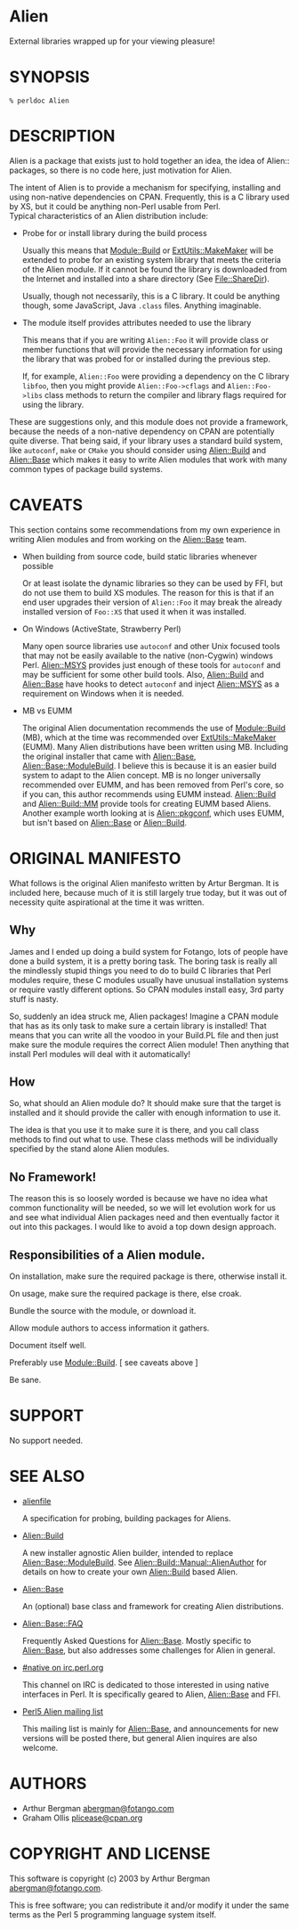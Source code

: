# Alien

External libraries wrapped up for your viewing pleasure!

# SYNOPSIS

    % perldoc Alien

# DESCRIPTION

Alien is a package that exists just to hold together an idea, the idea
of Alien:: packages, so there is no code here, just motivation for Alien.

The intent of Alien is to provide a mechanism for specifying, installing 
and using non-native dependencies on CPAN.  Frequently, this is a C 
library used by XS, but it could be anything non-Perl usable from Perl.  
Typical characteristics of an Alien distribution include:

- Probe for or install library during the build process

    Usually this means that [Module::Build](https://metacpan.org/pod/Module::Build) or [ExtUtils::MakeMaker](https://metacpan.org/pod/ExtUtils::MakeMaker) will 
    be extended to probe for an existing system library that meets the 
    criteria of the Alien module.  If it cannot be found the library is 
    downloaded from the Internet and installed into a share directory (See 
    [File::ShareDir](https://metacpan.org/pod/File::ShareDir)).

    Usually, though not necessarily, this is a C library.  It could be
    anything though, some JavaScript, Java `.class` files.  Anything imaginable.

- The module itself provides attributes needed to use the library

    This means that if you are writing `Alien::Foo` it will provide class
    or member functions that will provide the necessary information for using
    the library that was probed for or installed during the previous step.

    If, for example, `Alien::Foo` were providing a dependency on the C
    library `libfoo`, then you might provide `Alien::Foo->cflags`
    and `Alien::Foo->libs` class methods to return the compiler and
    library flags required for using the library.

These are suggestions only, and this module does not provide a 
framework, because the needs of a non-native dependency on CPAN are 
potentially quite diverse.  That being said, if your library uses a 
standard build system, like `autoconf`, `make` or `CMake` you should 
consider using [Alien::Build](https://metacpan.org/pod/Alien::Build) and [Alien::Base](https://metacpan.org/pod/Alien::Base) which makes it easy to 
write Alien modules that work with many common types of package build 
systems.

# CAVEATS

This section contains some recommendations from my own experience in
writing Alien modules and from working on the [Alien::Base](https://metacpan.org/pod/Alien::Base) team.

- When building from source code, build static libraries whenever possible

    Or at least isolate the dynamic libraries so they can be used by FFI, 
    but do not use them to build XS modules.  The reason for this is that if 
    an end user upgrades their version of `Alien::Foo` it may break the 
    already installed version of `Foo::XS` that used it when it was 
    installed.

- On Windows (ActiveState, Strawberry Perl)

    Many open source libraries use `autoconf` and other Unix focused tools 
    that may not be easily available to the native (non-Cygwin) windows 
    Perl. [Alien::MSYS](https://metacpan.org/pod/Alien::MSYS) provides just enough of these tools for `autoconf` 
    and may be sufficient for some other build tools.  Also, [Alien::Build](https://metacpan.org/pod/Alien::Build) 
    and [Alien::Base](https://metacpan.org/pod/Alien::Base) have hooks to detect `autoconf` and inject 
    [Alien::MSYS](https://metacpan.org/pod/Alien::MSYS) as a requirement on Windows when it is needed.

- MB vs EUMM

    The original Alien documentation recommends the use of [Module::Build](https://metacpan.org/pod/Module::Build) 
    (MB), which at the time was recommended over [ExtUtils::MakeMaker](https://metacpan.org/pod/ExtUtils::MakeMaker) 
    (EUMM).  Many Alien distributions have been written using MB.  Including 
    the original installer that came with [Alien::Base](https://metacpan.org/pod/Alien::Base), 
    [Alien::Base::ModuleBuild](https://metacpan.org/pod/Alien::Base::ModuleBuild).  I believe this is because it is an easier 
    build system to adapt to the Alien concept.  MB is no longer universally 
    recommended over EUMM, and has been removed from Perl's core, so if you 
    can, this author recommends using EUMM instead.  [Alien::Build](https://metacpan.org/pod/Alien::Build) and 
    [Alien::Build::MM](https://metacpan.org/pod/Alien::Build::MM) provide tools for creating EUMM based Aliens.  
    Another example worth looking at is [Alien::pkgconf](https://metacpan.org/pod/Alien::pkgconf), which uses EUMM, 
    but isn't based on [Alien::Base](https://metacpan.org/pod/Alien::Base) or [Alien::Build](https://metacpan.org/pod/Alien::Build).

# ORIGINAL MANIFESTO

What follows is the original Alien manifesto written by Artur Bergman.
It is included here, because much of it is still largely true today,
but it was out of necessity quite aspirational at the time it was written.

## Why

James and I ended up doing a build system for Fotango, lots of people
have done a build system, it is a pretty boring task. The boring task
is really all the mindlessly stupid things you need to do to build C
libraries that Perl modules require, these C modules usually have
unusual installation systems or require vastly different options. So
CPAN modules install easy, 3rd party stuff is nasty.

So, suddenly an idea struck me, Alien packages! Imagine a CPAN module
that has as its only task to make sure a certain library is
installed! That means that you can write all the voodoo in your
Build.PL file and then just make sure the module requires the correct
Alien module! Then anything that install Perl modules will deal with
it automatically!

## How

So, what should an Alien module do? It should make sure that the
target is installed and it should provide the caller with enough
information to use it.

The idea is that you use it to make sure it is there, and you call
class methods to find out what to use. These class methods will be
individually specified by the stand alone Alien modules.

## No Framework!

The reason this is so loosely worded is because we have no idea what
common functionality will be needed, so we will let evolution work for
us and see what individual Alien packages need and then eventually
factor it out into this packages. I would like to avoid a top down
design approach.

## Responsibilities of a Alien module.

On installation, make sure the required package is there, otherwise install it.

On usage, make sure the required package is there, else croak.

Bundle the source with the module, or download it.

Allow module authors to access information it gathers.

Document itself well.

Preferably use [Module::Build](https://metacpan.org/pod/Module::Build). \[ see caveats above \]

Be sane.

# SUPPORT

No support needed.

# SEE ALSO

- [alienfile](https://metacpan.org/pod/alienfile)

    A specification for probing, building packages for Aliens.

- [Alien::Build](https://metacpan.org/pod/Alien::Build)

    A new installer agnostic Alien builder, intended to replace 
    [Alien::Base::ModuleBuild](https://metacpan.org/pod/Alien::Base::ModuleBuild).  See [Alien::Build::Manual::AlienAuthor](https://metacpan.org/pod/Alien::Build::Manual::AlienAuthor) 
    for details on how to create your own [Alien::Build](https://metacpan.org/pod/Alien::Build) based Alien.

- [Alien::Base](https://metacpan.org/pod/Alien::Base)

    An (optional) base class and framework for creating Alien distributions.

- [Alien::Base::FAQ](https://metacpan.org/pod/Alien::Base::FAQ)

    Frequently Asked Questions for [Alien::Base](https://metacpan.org/pod/Alien::Base).  Mostly specific to 
    [Alien::Base](https://metacpan.org/pod/Alien::Base), but also addresses some challenges for Alien in 
    general.

- [#native on irc.perl.org](http://chat.mibbit.com/#native@irc.perl.org)

    This channel on IRC is dedicated to those interested in using native interfaces
    in Perl.  It is specifically geared to Alien, [Alien::Base](https://metacpan.org/pod/Alien::Base) and FFI.

- [Perl5 Alien mailing list](https://groups.google.com/forum/#!forum/perl5-alien)

    This mailing list is mainly for [Alien::Base](https://metacpan.org/pod/Alien::Base), and announcements for new
    versions will be posted there, but general Alien inquires are also welcome.

# AUTHORS

- Arthur Bergman <abergman@fotango.com>
- Graham Ollis <plicease@cpan.org>

# COPYRIGHT AND LICENSE

This software is copyright (c) 2003 by Arthur Bergman <abergman@fotango.com>.

This is free software; you can redistribute it and/or modify it under
the same terms as the Perl 5 programming language system itself.

